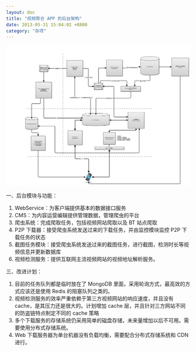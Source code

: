 ```yaml
---
layout: doc
title: "视频聚合 APP 的后台架构"
date: 2013-05-31 15:04:02 +0800
category: "杂项"
---
```


![](/blog/assets/img/2013-05-31-video-app-backend-architecture.png)

一、后台模块与功能：

1. WebService：为客户端提供基本的数据接口服务
2. CMS：为内容运营编辑提供管理数据，管理爬虫的平台
3. 爬虫系统：完成爬取任务，包括视频网站爬取以及 BT 站点爬取
4. P2P 下载器：接受爬虫系统发送过来的下载任务，并由监控模块监控 P2P 下载任务的状态
5. 截图任务模块：接受爬虫系统发送过来的截图任务，进行截图，检测时长等视频信息并更新数据库
6. 视频检测服务：提供互联网主流视频网站的视频地址解析服务。

三、改进计划：

1. 目前的任务队列都是临时放在了 MongoDB 里面，采用轮询方式，最高效的方式应该还是使用 Redis 的阻塞队列之类的。
2. 视频检测服务的效率严重依赖于第三方视频网站的响应速度，并且没有 cache，是其压力还是很大的。计划增加 cache 层，并且针对三方网站不同的防盗链特点制定不同的 cache 策略
3. 多个下载服务的存储系统仍采用简单的磁盘存储，未来量增加以后不可用。需要使用分布式存储系统。
4. Web 下载服务器为单台机器没有负载均衡，需要配合分布式存储系统和 CDN 进行。
